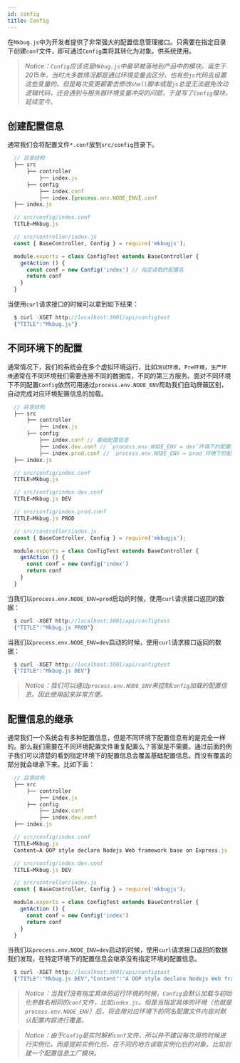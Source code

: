 ```yaml
---
id: config
title: Config
---
```

在`Mkbug.js`中为开发者提供了非常强大的配置信息管理接口。只需要在指定目录下创建`conf`文件，即可通过`Config`类将其转化为对象。供系统使用。

> *Notice：`Config`应该说是`Mkbug.js`中最早被落地到产品中的模块。诞生于2015年，当时大多数情况都是通过环境变量去区分，也有些`js`代码去设置这些变量的。但是每次变更都要去修改`shell`脚本或是`js`总是无法避免改动逻辑代码，还会遇到与服务器环境变量冲突的问题，于是写了`Config`模块，延续至今。*

## 创建配置信息
通常我们会将配置文件`*.conf`放到`src/config`目录下。
```js
  // 目录结构
  ├── src 
      ├── controller 
          ├── index.js
      ├── config
          ├── index.conf
          ├── index.[process.env.NODE_ENV].conf
  ├── index.js 

  // src/config/index.conf
  TITLE=Mkbug.js

  // src/controller/index.js
  const { BaseController, Config } = require('mkbugjs');

  module.exports = class ConfigTest extends BaseController {
    getAction () {
      const conf = new Config('index') // 指定读取的配置名
      return conf
    }
  }
```
当使用`curl`请求接口的时候可以拿到如下结果：
```js
  $ curl -XGET http://localhost:3001/api/configtest
  {"TITLE":"Mkbug.js"}
```

## 不同环境下的配置
通常情况下，我们的系统会在多个虚拟环境运行，比如`测试环境`，`Pre环境`，`生产环境`通常在不同环境我们需要连接不同的数据库，不同的第三方服务。面对不同环境下不同配置`Config`依然可用通过`process.env.NODE_ENV`帮助我们自动屏蔽区别，自动完成对应环境配置信息的加载。

```js
  // 目录结构
  ├── src 
      ├── controller 
          ├── index.js
      ├── config
          ├── index.conf // 基础配置信息
          ├── index.dev.conf // `process.env.NODE_ENV = dev`环境下的配置信息
          ├── index.prod.conf // `process.env.NODE_ENV = prod`环境下的配置信息
  ├── index.js 

  // src/config/index.conf
  TITLE=Mkbug.js

  // src/config/index.dev.conf
  TITLE=Mkbug.js DEV

  // src/config/index.prod.conf
  TITLE=Mkbug.js PROD

  // src/controller/index.js
  const { BaseController, Config } = require('mkbugjs');

  module.exports = class ConfigTest extends BaseController {
    getAction () {
      const conf = new Config('index')
      return conf
    }
  }
```

当我们以`process.env.NODE_ENV=prod`启动的时候，使用`curl`请求接口返回的数据：
```js
  $ curl -XGET http://localhost:3001/api/configtest
  {"TITLE":"Mkbug.js PROD"}
```

当我们以`process.env.NODE_ENV=dev`启动的时候，使用`curl`请求接口返回的数据：
```js
  $ curl -XGET http://localhost:3001/api/configtest
  {"TITLE":"Mkbug.js DEV"}
```

> *Notice：我们可以通过`process.env.NODE_ENV`来控制`Config`加载的配置信息。因此使用起来非常方便。*

## 配置信息的继承
通常我们一个系统会有多种配置信息，但是不同环境下配置信息有的是完全一样的。那么我们需要在不同环境配置文件重复配置么？答案是不需要。通过前面的例子我们可以清楚的看到指定环境下的配置信息会覆盖基础配置信息。而没有覆盖的部分就会继承下来。比如下面：
```js
  // 目录结构
  ├── src 
      ├── controller 
          ├── index.js
      ├── config
          ├── index.conf
          ├── index.dev.conf
  ├── index.js 

  // src/config/index.conf
  TITLE=Mkbug.js
  Content=A OOP style declare Nodejs Web framework base on Express.js

  // src/config/index.dev.conf
  TITLE=Mkbug.js DEV

  // src/controller/index.js
  const { BaseController, Config } = require('mkbugjs');

  module.exports = class ConfigTest extends BaseController {
    getAction () {
      const conf = new Config('index')
      return conf
    }
  }
```

当我们以`process.env.NODE_ENV=dev`启动的时候，使用`curl`请求接口返回的数据我们发现，在特定环境下的配置信息会继承没有指定环境的配置信息。
```js
  $ curl -XGET http://localhost:3001/api/configtest
  {"TITLE":"Mkbug.js DEV","Content":"A OOP style declare Nodejs Web framework base on Express.js"}
```

> *Notice：当我们没有指定具体的运行环境的时候，`Config`会默认加载与初始化参数名相同的`conf`文件，比如`index.js`。但是当指定具体的环境（也就是`process.env.NODE_ENV`）后，将会用对应环境下的同名配置文件内容对默认配置内容进行覆盖。*

> *Notice：由于`Config`是实时解析`conf`文件，所以并不建议每次用的时候进行实例化，而是提前实例化后，在不同的地方读取实例化后的对象。比如创建一个配置信息工厂模块。*